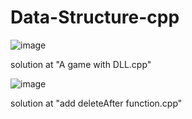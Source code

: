 # Data-Structure-cpp

![image](https://user-images.githubusercontent.com/73699852/185759675-97ed35be-9d25-4717-8124-e9225dce6d1b.png)

solution at "A game with DLL.cpp"

![image](https://user-images.githubusercontent.com/73699852/185759851-09cc13af-c888-4413-aab8-99c12d5da9a0.png)

solution at "add deleteAfter function.cpp"
